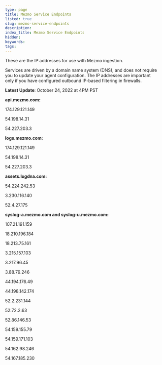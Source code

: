 ```yaml
---
type: page
title: Mezmo Service Endpoints
listed: true
slug: mezmo-service-endpoints
description: 
index_title: Mezmo Service Endpoints
hidden: 
keywords: 
tags: 
---
```



These are the IP addresses for use with Mezmo ingestion.

Services are driven by a domain name system (DNS), and does not require you to update your agent configuration. The IP addresses are important only if you have configured outbound IP-based filtering in firewalls.

**Latest Update**: October 24, 2022 at 4PM PST

**api.mezmo.com:**

174.129.121.149

54.198.14.31

54.227.203.3

**logs.mezmo.com:**

174.129.121.149

54.198.14.31

54.227.203.3

**assets.logdna.com:**

54.224.242.53

3.230.116.140

52.4.27.175

**syslog-a.mezmo.com and syslog-u.mezmo.com:**

107.21.191.159

18.210.196.184

18.213.75.161

3.215.157.103

3.217.96.45

3.88.79.246

44.194.176.49

44.198.142.174

52.2.231.144

52.72.2.63

52.86.146.53

54.159.155.79

54.159.171.103

54.162.98.246

54.167.185.230